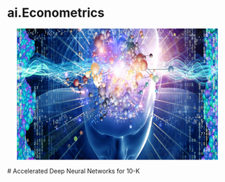 # ai.Econometrics
<p align="center">
  <img width="460" height="300" src="https://github.com/TebogoNakampe/ai.Econometrics/blob/master/sp500/ai.jpg">
</p>
# Accelerated Deep Neural Networks for 10-K 
